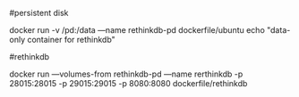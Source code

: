 #persistent disk

docker run -v /pd:/data —name rethinkdb-pd dockerfile/ubuntu echo "data-only container for rethinkdb"

#rethinkdb

docker run —volumes-from rethinkdb-pd —name rerthinkdb -p 28015:28015 -p 29015:29015 -p 8080:8080 dockerfile/rethinkdb
